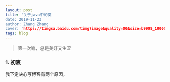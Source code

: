 ```yaml
---
layout: post
title: '关于java中的类
date: 2019-11-23
author: Zhang Zhang
cover: 'https://timgsa.baidu.com/timg?image&quality=80&size=b9999_10000&sec=1574501779245&di=a79a1f075b5f244383564f9614802250&imgtype=0&src=http%3A%2F%2Fhbimg.b0.upaiyun.com%2F361023a1d05909afd251000b3692cade2875967a8dc2-QQwMqE_fw658'
tags: blog 
---
```


> 第一次嘛，总是美好又生涩
> 
### 1. 初衷

  我下定决心写博客有两个原因，